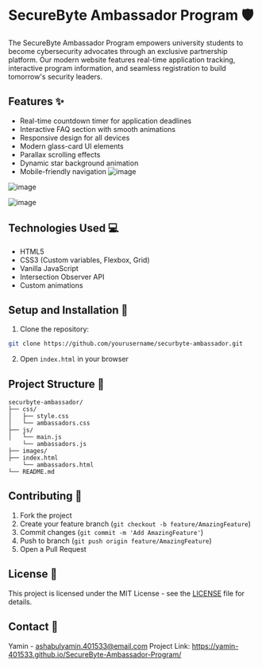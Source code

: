 # SecureByte Ambassador Program 🛡️

The SecureByte Ambassador Program empowers university students to become cybersecurity advocates through an exclusive partnership platform. Our modern website features real-time application tracking, interactive program information, and seamless registration to build tomorrow's security leaders.

## Features ✨

- Real-time countdown timer for application deadlines
- Interactive FAQ section with smooth animations
- Responsive design for all devices
- Modern glass-card UI elements
- Parallax scrolling effects
- Dynamic star background animation
- Mobile-friendly navigation
![image](https://github.com/user-attachments/assets/f9a5e835-d303-4cc8-bdc7-ce9ed4a2640b)

![image](https://github.com/user-attachments/assets/fe4a3e0a-3559-479f-aadd-f490d3ae5a2d)


![image](https://github.com/user-attachments/assets/9462ec60-e0ca-4930-852f-f967b0a81faf)

## Technologies Used 💻

- HTML5
- CSS3 (Custom variables, Flexbox, Grid)
- Vanilla JavaScript
- Intersection Observer API
- Custom animations

## Setup and Installation 🚀

1. Clone the repository:
```bash
git clone https://github.com/yourusername/securbyte-ambassador.git
```

2. Open `index.html` in your browser

## Project Structure 📁

```
securbyte-ambassador/
├── css/
│   ├── style.css
│   └── ambassadors.css
├── js/
│   └── main.js
    └── ambassadors.js
├── images/
├── index.html
    └── ambassadors.html
└── README.md
```

## Contributing 🤝

1. Fork the project
2. Create your feature branch (`git checkout -b feature/AmazingFeature`)
3. Commit changes (`git commit -m 'Add AmazingFeature'`)
4. Push to branch (`git push origin feature/AmazingFeature`)
5. Open a Pull Request

## License 📄

This project is licensed under the MIT License - see the [LICENSE](LICENSE) file for details.

## Contact 📧

Yamin - ashabulyamin.401533@email.com
Project Link: https://yamin-401533.github.io/SecureByte-Ambassador-Program/
